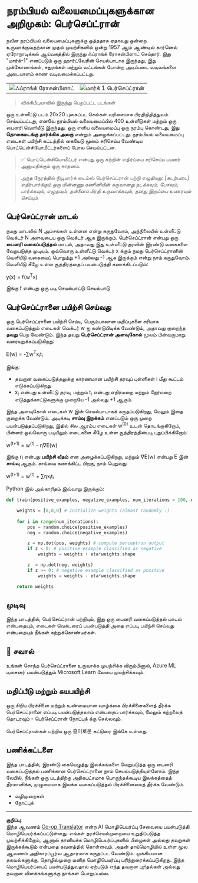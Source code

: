 <!--
CO_OP_TRANSLATOR_METADATA:
{
  "original_hash": "59021c5f419d3feda19075910a74280a",
  "translation_date": "2025-10-11T11:16:29+00:00",
  "source_file": "15-rag-and-vector-databases/data/perceptron.md",
  "language_code": "ta"
}
-->
# நரம்பியல் வலையமைப்புகளுக்கான அறிமுகம்: பெர்செப்ட்ரான்

நவீன நரம்பியல் வலையமைப்புகளுக்கு ஒத்ததாக ஏதாவது ஒன்றை உருவாக்குவதற்கான முதல் முயற்சிகளில் ஒன்று 1957 ஆம் ஆண்டில் கார்னெல் ஏரோநாடிக்கல் ஆய்வகத்தில் இருந்து ஃப்ராங்க் ரோசன்பிளாட் செய்தார். இது "மார்க்-1" எனப்படும் ஒரு ஹார்ட்வேரின் செயல்பாடாக இருந்தது, இது முக்கோணங்கள், சதுரங்கள் மற்றும் வட்டங்கள் போன்ற அடிப்படை வடிவங்களை அடையாளம் காண வடிவமைக்கப்பட்டது.

|      |      |
|--------------|-----------|
|<img src='../../../../translated_images/Rosenblatt-wikipedia.1d205667acda28c0f97ad594eb6dadfa0485605f3fb2155eca46a0255e98efac.ta.jpg' alt='ஃப்ராங்க் ரோசன்பிளாட்'/> | <img src='../../../../translated_images/Mark_I_perceptron_wikipedia.434e46ca39e2be801976110f8b1b75b13d1197f69e3a5f8b7537b43d35413e6f.ta.jpg' alt='மார்க் 1 பெர்செப்ட்ரான்' />|

> விக்கிபீடியாவில் இருந்து பெறப்பட்ட படங்கள்

ஒரு உள்ளீட்டு படம் 20x20 புகைப்பட செல்கள் வரிசையாக பிரதிநிதித்துவம் செய்யப்பட்டது, எனவே நரம்பியல் வலையமைப்பில் 400 உள்ளீடுகள் மற்றும் ஒரு பைனரி வெளியீடு இருந்தது. ஒரு எளிய வலையமைப்பு ஒரு நரம்பு கொண்டது, இது **தொகைமடங்கு தார்க்கிக அலகு** என்றும் அழைக்கப்பட்டது. நரம்பியல் வலையமைப்பு எடைகள் பயிற்சி கட்டத்தில் கையேடு மூலம் சரிசெய்ய வேண்டிய பொட்டென்சியோமீட்டர்களைப் போல செயல்பட்டன.

> ✅ பொட்டென்சியோமீட்டர் என்பது ஒரு சுற்றின் எதிர்ப்பை சரிசெய்ய பயனர் அனுமதிக்கும் ஒரு சாதனம்.

> அந்த நேரத்தில் நியூயார்க் டைம்ஸ் பெர்செப்ட்ரான் பற்றி எழுதியது: *[கடற்படை] எதிர்பார்க்கும் ஒரு மின்னணு கணினியின் கருவானது நடக்கவும், பேசவும், பார்க்கவும், எழுதவும், தன்னைப் பிரதி உருவாக்கவும், தனது இருப்பை உணரவும் செய்யும்.*

## பெர்செப்ட்ரான் மாடல்

நமது மாடலில் N அம்சங்கள் உள்ளன என்று கருதுவோம், அந்நிலையில் உள்ளீட்டு வெக்டர் N அளவுடைய ஒரு வெக்டர் ஆக இருக்கும். பெர்செப்ட்ரான் என்பது ஒரு **பைனரி வகைப்படுத்தல்** மாடல், அதாவது இது உள்ளீட்டு தரவின் இரண்டு வகைகளை வேறுபடுத்த முடியும். ஒவ்வொரு உள்ளீட்டு வெக்டர் x க்கும் நமது பெர்செப்ட்ரானின் வெளியீடு வகையைப் பொறுத்து +1 அல்லது -1 ஆக இருக்கும் என்று நாம் கருதுவோம். வெளியீடு கீழே உள்ள சூத்திரத்தைப் பயன்படுத்தி கணக்கிடப்படும்:

y(x) = f(w<sup>T</sup>x)

இங்கு f என்பது ஒரு படி செயல்பாட்டு செயல்பாடு

## பெர்செப்ட்ரானை பயிற்சி செய்வது

ஒரு பெர்செப்ட்ரானை பயிற்சி செய்ய, பெரும்பாலான மதிப்புகளை சரியாக வகைப்படுத்தும் எடைகள் வெக்டர் w ஐ கண்டுபிடிக்க வேண்டும், அதாவது குறைந்த **தவறு** பெற வேண்டும். இந்த தவறு **பெர்செப்ட்ரான் அளவுகோல்** மூலம் பின்வருமாறு வரையறுக்கப்படுகிறது:

E(w) = -&sum;w<sup>T</sup>x<sub>i</sub>t<sub>i</sub>

இங்கு:

* தவறான வகைப்படுத்தலுக்கு காரணமான பயிற்சி தரவுப் புள்ளிகள் i மீது கூட்டம் எடுக்கப்படுகிறது
* x<sub>i</sub> என்பது உள்ளீட்டு தரவு, மற்றும் t<sub>i</sub> என்பது எதிர்மறை மற்றும் நேர்மறை எடுத்துக்காட்டுகளுக்கு முறையே -1 அல்லது +1 ஆகும்.

இந்த அளவுகோல் எடைகள் w இன் செயல்பாடாகக் கருதப்படுகிறது, மேலும் இதை குறைக்க வேண்டும். அடிக்கடி **சாய்வு இறக்கம்** எனப்படும் ஒரு முறை பயன்படுத்தப்படுகிறது, இதில் சில ஆரம்ப எடைகள் w<sup>(0)</sup> உடன் தொடங்குகிறோம், பின்னர் ஒவ்வொரு படியிலும் எடைகளை கீழே உள்ள சூத்திரத்தின்படி புதுப்பிக்கிறோம்:

w<sup>(t+1)</sup> = w<sup>(t)</sup> - &eta;&nabla;E(w)

இங்கு &eta; என்பது **பயிற்சி வீதம்** என அழைக்கப்படுகிறது, மற்றும் &nabla;E(w) என்பது E இன் **சாய்வு** ஆகும். சாய்வை கணக்கிட்ட பிறகு, நாம் பெறுவது:

w<sup>(t+1)</sup> = w<sup>(t)</sup> + &sum;&eta;x<sub>i</sub>t<sub>i</sub>

Python இல் அல்காரிதம் இவ்வாறு இருக்கும்:

```python
def train(positive_examples, negative_examples, num_iterations = 100, eta = 1):

    weights = [0,0,0] # Initialize weights (almost randomly :)
        
    for i in range(num_iterations):
        pos = random.choice(positive_examples)
        neg = random.choice(negative_examples)

        z = np.dot(pos, weights) # compute perceptron output
        if z < 0: # positive example classified as negative
            weights = weights + eta*weights.shape

        z  = np.dot(neg, weights)
        if z >= 0: # negative example classified as positive
            weights = weights - eta*weights.shape

    return weights
```

## முடிவு

இந்த பாடத்தில், பெர்செப்ட்ரான் பற்றியும், இது ஒரு பைனரி வகைப்படுத்தல் மாடல் என்பதையும், எடைகள் வெக்டரைப் பயன்படுத்தி அதை எப்படி பயிற்சி செய்வது என்பதையும் நீங்கள் கற்றுக்கொண்டீர்கள்.

## 🚀 சவால்

உங்கள் சொந்த பெர்செப்ட்ரானை உருவாக்க முயற்சிக்க விரும்பினால், Azure ML டிசைனர் பயன்படுத்தும் Microsoft Learn லேபை முயற்சிக்கவும்.

## மதிப்பீடு மற்றும் சுயபயிற்சி

ஒரு சிறிய பிரச்சினை மற்றும் உண்மையான வாழ்க்கை பிரச்சினைகளைத் தீர்க்க பெர்செப்ட்ரானை எப்படி பயன்படுத்தலாம் என்பதைப் பார்க்கவும், மேலும் கற்றலைத் தொடரவும் - பெர்செப்ட்ரான் நோட்புக் க்கு செல்லவும்.

பெர்செப்ட்ரான்கள் பற்றிய ஒரு 흥미로운 கட்டுரை இங்கே உள்ளது.

## பணிக்கட்டளை

இந்த பாடத்தில், இரண்டு கையெழுத்து இலக்கங்களை வேறுபடுத்த ஒரு பைனரி வகைப்படுத்தல் பணிக்கான பெர்செப்ட்ரானை நாம் செயல்படுத்தியுள்ளோம். இந்த லேபில், நீங்கள் ஒரு படத்திற்கு அதிகபட்சமாக பொருந்தக்கூடிய இலக்கத்தைத் தீர்மானிக்க, முழுமையாக இலக்க வகைப்படுத்தல் பிரச்சினையைத் தீர்க்க வேண்டும்.

* வழிமுறைகள்
* நோட்புக்

---

**குறிப்பு**:  
இந்த ஆவணம் [Co-op Translator](https://github.com/Azure/co-op-translator) என்ற AI மொழிபெயர்ப்பு சேவையை பயன்படுத்தி மொழிபெயர்க்கப்பட்டுள்ளது. எங்கள் தரச்செயல்முறையை உறுதிப்படுத்த முயற்சிக்கிறோம், ஆனால் தானியக்க மொழிபெயர்ப்புகளில் பிழைகள் அல்லது தவறுகள் இருக்கக்கூடும் என்பதை கவனத்தில் கொள்ளவும். அதன் தாய்மொழியில் உள்ள மூல ஆவணம் அதிகாரப்பூர்வ ஆதாரமாக கருதப்பட வேண்டும். முக்கியமான தகவல்களுக்கு, தொழில்முறை மனித மொழிபெயர்ப்பு பரிந்துரைக்கப்படுகிறது. இந்த மொழிபெயர்ப்பைப் பயன்படுத்துவதால் ஏற்படும் எந்த தவறான புரிதல்கள் அல்லது தவறான விளக்கங்களுக்கு நாங்கள் பொறுப்பல்ல.